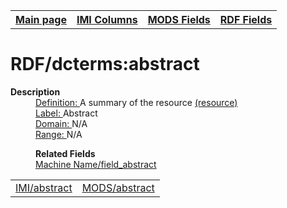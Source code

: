 <!DOCTYPE html>
<html>

<body>
<table style="width:100%">
  <tr>
    <th><a href="index.md">Main page</a></th>
	<th><a href="IMI.md">IMI Columns</a></th>
    <th><a href="MODS.md">MODS Fields</a></th>
    <th><a href="RDF.md">RDF Fields</a></th>
  </tr>
</table>

<h1>RDF/dcterms:abstract</h1>
<dl>
  <dt><b>Description</b></dt>
  <dd><ins>Definition: </ins>A summary of the resource <a href="http://purl.org/dc/terms/abstract">(resource)</a></dd>
  <dd><ins>Label: </ins>Abstract</dd>
  <dd><ins>Domain: </ins>N/A</dd>
  <dd><ins>Range: </ins>N/A</dd>
</dl>
<dl>
	<dd><b>Related Fields</b></dd>
		<table>
			<td><a href="abstract.md">IMI/abstract</a></td>
			<td><a href="mods.abstract.md">MODS/abstract</a></td>
			<dd><a href="workbench_abstract.md">Machine Name/field_abstract</a></dd>
		</table>
</dl>
</body>
</html>
